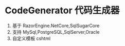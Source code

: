 # CodeGenerator 代码生成器

1. 基于 RazorEngine.NetCore,SqlSugarCore
2. 支持 MySql,PostgreSQL,SqlServer,Oracle
3. 自定义模板 cshtml
